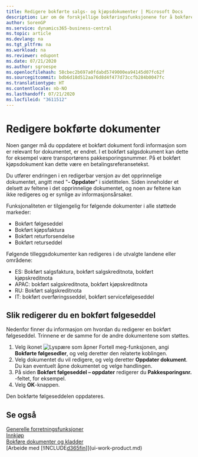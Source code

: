```yaml
---
title: Redigere bokførte salgs- og kjøpsdokumenter | Microsoft Docs
description: Lær om de forskjellige bokføringsfunksjonene for å bokføre kjøpsdokumenter og hvordan du kan oppdatere bokførte dokumenter.
author: SorenGP
ms.service: dynamics365-business-central
ms.topic: article
ms.devlang: na
ms.tgt_pltfrm: na
ms.workload: na
ms.reviewer: edupont
ms.date: 07/21/2020
ms.author: sgroespe
ms.openlocfilehash: 58cbec2b697a0fdabd5749000ea94145d07fc62f
ms.sourcegitcommit: bdb6d18d512aa76d8d4f477d73ccfb284b0047fc
ms.translationtype: HT
ms.contentlocale: nb-NO
ms.lasthandoff: 07/21/2020
ms.locfileid: "3611512"
---
```

# <a name="edit-posted-documents"></a>Redigere bokførte dokumenter

Noen ganger må du oppdatere et bokført dokument fordi informasjon som er relevant for dokumentet, er endret. I et bokført salgsdokument kan dette for eksempel være transportørens pakkesporingsnummer. På et bokført kjøpsdokument kan dette være en betalingsreferansetekst.

Du utfører endringen i en redigerbar versjon av det opprinnelige dokumentet, angitt med "**- Oppdater**" i sidetittelen. Siden inneholder et delsett av feltene i det opprinnelige dokumentet, og noen av feltene kan ikke redigeres og er synlige av informasjonsårsaker.

Funksjonaliteten er tilgjengelig for følgende dokumenter i alle støttede markeder:

- Bokført følgeseddel
- Bokført kjøpsfaktura
- Bokført returforsendelse
- Bokført returseddel

Følgende tilleggsdokumenter kan redigeres i de utvalgte landene eller områdene:

- ES: Bokført salgsfaktura, bokført salgskreditnota, bokført kjøpskreditnota
- APAC: bokført salgskreditnota, bokført kjøpskreditnota
- RU: Bokført salgskreditnota
- IT: bokført overføringsseddel, bokført servicefølgeseddel

## <a name="to-edit-a-posted-sales-shipment"></a>Slik redigerer du en bokført følgeseddel

Nedenfor finner du informasjon om hvordan du redigerer en bokført følgeseddel. Trinnene er de samme for de andre dokumentene som støttes.

1. Velg ikonet ![Lyspære som åpner Fortell meg-funksjonen](media/ui-search/search_small.png "Fortell hva du vil gjøre"), angi **Bokførte følgesedler**, og velg deretter den relaterte koblingen.
2. Velg dokumentet du vil redigere, og velg deretter **Oppdater dokument**. Du kan eventuelt åpne dokumentet og velge handlingen.
3. På siden **Bokført følgeseddel – oppdater** redigerer du **Pakkesporingsnr.** -feltet, for eksempel.
4. Velg **OK**-knappen.

Den bokførte følgeseddelen oppdateres.

## <a name="see-also"></a>Se også

[Generelle forretningsfunksjoner](ui-across-business-areas.md)  
[Innkjøp](purchasing-manage-purchasing.md)  
[Bokføre dokumenter og kladder](ui-post-documents-journals.md)  
[Arbeide med [!INCLUDE[d365fin](includes/d365fin_md.md)]](ui-work-product.md)  
